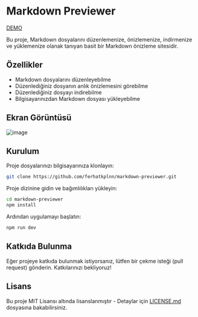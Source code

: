 # Markdown Previewer

[DEMO](https://markdown-previewer-v31.netlify.app/)

Bu proje, Markdown dosyalarını düzenlemenize, önizlemenize, indirmenize ve yüklemenize olanak tanıyan basit bir Markdown önizleme sitesidir.

## Özellikler

- Markdown dosyalarını düzenleyebilme
- Düzenlediğiniz dosyanın anlık önizlemesini görebilme
- Düzenlediğiniz dosyayı indirebilme
- Bilgisayarınızdan Markdown dosyası yükleyebilme

## Ekran Görüntüsü

![image](https://github.com/ferhatkplnn/markdown-previewer/assets/29931637/065762c6-13da-4032-8dc9-beb1312839b1)

## Kurulum

Proje dosyalarınızı bilgisayarınıza klonlayın:

```bash
git clone https://github.com/ferhatkplnn/markdown-previewer.git
```

Proje dizinine gidin ve bağımlılıkları yükleyin:

```bash
cd markdown-previewer
npm install
```

Ardından uygulamayı başlatın:

```bash
npm run dev
```


## Katkıda Bulunma

Eğer projeye katkıda bulunmak istiyorsanız, lütfen bir çekme isteği (pull request) gönderin. Katkılarınızı bekliyoruz!

## Lisans

Bu proje MIT Lisansı altında lisanslanmıştır - Detaylar için [LICENSE.md](LICENSE.md) dosyasına bakabilirsiniz.
